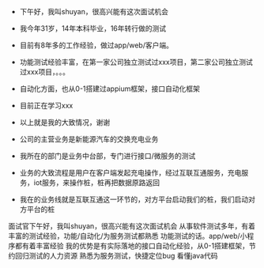 - 下午好，我叫shuyan，很高兴能有这次面试机会
- 我今年31岁，14年本科毕业，16年转行做的测试
- 目前有8年多的工作经验，做过app/web/客户端。
- 功能测试经验丰富，在第一家公司独立测试过xxx项目，第二家公司独立测试过xxx项目，。。。
- 自动化方面，也从0-1搭建过appium框架，接口自动化框架
- 目前正在学习xxx
- 以上就是我的大致情况，谢谢

- 公司的主营业务是新能源汽车的交换充电业务
- 我所在的部门是业务中台部，专门进行接口/微服务的测试
- 业务的大致流程是用户在客户端发起充电操作，经过互联互通服务，充电服务，iot服务，来操作桩，桩再把数据原路返回
- 我在的业务线就是互联互通这一环节的，对方平台启动我们的桩，我们启动对方平台的桩



面试官下午好，我叫shuyan，很高兴能有这次面试机会
从事软件测试多年，有着丰富的测试经验，功能/自动化/为服务测试都熟悉
功能测试的话。app/web/小程序都有着丰富经验
我的优势是有实际落地的接口自动化经验，从0-1搭建框架，节约回归测试的人力资源
熟悉为服务测试，快捷定位bug
看懂java代码
